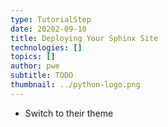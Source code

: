 ```yaml
---
type: TutorialStep
date: 20202-09-10
title: Deploying Your Sphinx Site
technologies: []
topics: []
author: pwe
subtitle: TODO
thumbnail: ../python-logo.png
---
```



- Switch to their theme
